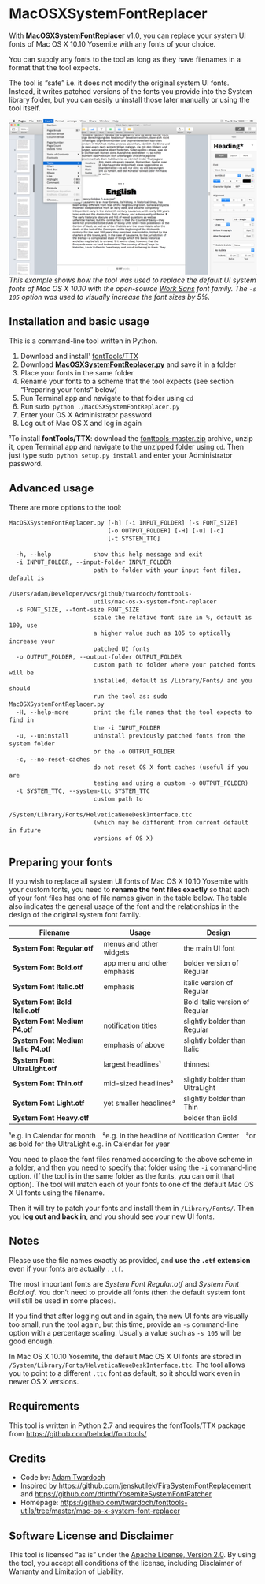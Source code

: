 MacOSXSystemFontReplacer
========================

With **MacOSXSystemFontReplacer** v1.0, you can replace your system UI fonts of
Mac OS X 10.10 Yosemite with any fonts of your choice. 

You can supply any fonts to the tool as long as they have filenames in
a format that the tool expects. 

The tool is “safe” i.e. it does not modify the original system UI fonts. 
Instead, it writes patched versions of the fonts you provide into the System library folder, but you can easily
uninstall those later manually or using the tool itself.

![Example: Work Sans](example-work-sans.png?raw=true "Example: I have used the tool to replace the default UI system font with Work Sans")
*This example shows how the tool was used to replace the default UI system fonts of Mac OS X 10.10 with the open-source [Work Sans](http://weiweihuanghuang.github.io/Work-Sans/) font family. The ```-s 105``` option was used to visually increase the font sizes by 5%.*

Installation and basic usage
----------------------------
This is a command-line tool written in Python. 

1. Download and install¹ [fontTools/TTX](https://github.com/behdad/fonttools/)
2. Download **[MacOSXSystemFontReplacer.py](./MacOSXSystemFontReplacer.py?raw=true)** and save it in a folder
3. Place your fonts in the same folder
3. Rename your fonts to a scheme that the tool expects (see section “Preparing your fonts” below)
4. Run Terminal.app and navigate to that folder using ```cd```
5. Run ```sudo python ./MacOSXSystemFontReplacer.py``` 
6. Enter your OS X Administrator password
7. Log out of Mac OS X and log in again

¹To install **fontTools/TTX**: download the [fonttools-master.zip](https://github.com/behdad/fonttools/archive/master.zip?raw=true) archive, unzip it, open Terminal.app and navigate to the unzipped folder using ```cd```. Then just type ```sudo python setup.py install``` and enter your Administrator password. 

Advanced usage
--------------
There are more options to the tool: 
```
MacOSXSystemFontReplacer.py [-h] [-i INPUT_FOLDER] [-s FONT_SIZE]
                            [-o OUTPUT_FOLDER] [-H] [-u] [-c]
                            [-t SYSTEM_TTC]

  -h, --help            show this help message and exit
  -i INPUT_FOLDER, --input-folder INPUT_FOLDER
                        path to folder with your input font files, default is
                        /Users/adam/Developer/vcs/github/twardoch/fonttools-
                        utils/mac-os-x-system-font-replacer
  -s FONT_SIZE, --font-size FONT_SIZE
                        scale the relative font size in %, default is 100, use
                        a higher value such as 105 to optically increase your
                        patched UI fonts
  -o OUTPUT_FOLDER, --output-folder OUTPUT_FOLDER
                        custom path to folder where your patched fonts will be
                        installed, default is /Library/Fonts/ and you should
                        run the tool as: sudo MacOSXSystemFontReplacer.py
  -H, --help-more       print the file names that the tool expects to find in
                        the -i INPUT_FOLDER
  -u, --uninstall       uninstall previously patched fonts from the system folder 
                        or the -o OUTPUT_FOLDER
  -c, --no-reset-caches
                        do not reset OS X font caches (useful if you are
                        testing and using a custom -o OUTPUT_FOLDER)
  -t SYSTEM_TTC, --system-ttc SYSTEM_TTC
                        custom path to
                        /System/Library/Fonts/HelveticaNeueDeskInterface.ttc
                        (which may be different from current default in future
                        versions of OS X)
```

Preparing your fonts
--------------------

If you wish to replace all system UI fonts of Mac OS X 10.10 Yosemite with your custom fonts, you need to **rename the font files exactly** so that each of your font files has one of file names given in the table below. The table also indicates the general usage of the font and the relationships in the design of the original system font family. 

Filename | Usage | Design
---------| ------| ------
**System Font Regular.otf** | menus and other widgets | the main UI font
**System Font Bold.otf** | app menu and other emphasis | bolder version of Regular
**System Font Italic.otf** | emphasis | italic version of Regular
**System Font Bold Italic.otf** | | Bold Italic version of Regular
**System Font Medium P4.otf** | notification titles | slightly bolder than Regular
**System Font Medium Italic P4.otf** | emphasis of above | slightly bolder than Italic
**System Font UltraLight.otf** | largest headlines¹ | thinnest
**System Font Thin.otf** | mid-sized headlines² | slightly bolder than UltraLight
**System Font Light.otf** | yet smaller headlines³ | slightly bolder than Thin
**System Font Heavy.otf** | | bolder than Bold

¹e.g. in Calendar for month ²e.g. in the headline of Notification Center ³or as bold for the UltraLight e.g. in Calendar for year

You need to place the font files renamed according to the above scheme in a folder, and then you need to specify that folder using the ```-i``` command-line option. (If the tool is in the same folder as the fonts, you can omit that option). The tool will match each of your fonts to one of the default Mac OS X UI fonts using the filename. 

Then it will try to patch your fonts and install them in ```/Library/Fonts/```. Then you **log out and back in**, and you should see your new UI fonts.

Notes
-----

Please use the file names exactly as provided, and **use the ```.otf``` extension** even if your fonts are actually ```.ttf```. 

The most important fonts are *System Font Regular.otf* and *System Font Bold.otf*. You don’t need to provide all fonts (then the default system font will still be used in some places). 

If you find that after logging out and in again, the new UI fonts are visually too small, run the tool again, but this time, provide an ```-s``` command-line option with a percentage scaling. Usually a value such as ```-s 105``` will be good enough. 

In Mac OS X 10.10 Yosemite, the default Mac OS X UI fonts are stored in ```/System/Library/Fonts/HelveticaNeueDeskInterface.ttc```. The tool allows you to point to a different ```.ttc``` font as default, so it should work even in newer OS X versions. 

Requirements
------------

This tool is written in Python 2.7 and requires the fontTools/TTX package from https://github.com/behdad/fonttools/

Credits
-------
* Code by: [Adam Twardoch](./AUTHORS) 
* Inspired by https://github.com/jenskutilek/FiraSystemFontReplacement and https://github.com/dtinth/YosemiteSystemFontPatcher 
* Homepage: https://github.com/twardoch/fonttools-utils/tree/master/mac-os-x-system-font-replacer

Software License and Disclaimer
-------------------------------
This tool is licensed “as is” under the [Apache License, Version 2.0](http://www.apache.org/licenses/LICENSE-2.0). By using the tool, you accept all conditions of the license, including Disclaimer of Warranty and Limitation of Liability.
